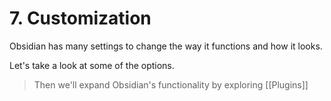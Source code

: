 # 7. Customization
Obsidian has many settings to change the way it functions and how it looks.

Let's take a look at some of the options.

> Then we'll expand Obsidian's functionality by exploring [[Plugins]]
